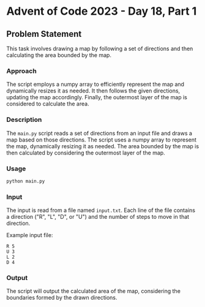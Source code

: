 # Advent of Code 2023 - Day 18, Part 1

## Problem Statement

This task involves drawing a map by following a set of directions and then calculating the area bounded by the map.

### Approach

The script employs a numpy array to efficiently represent the map and dynamically resizes it as needed. It then follows the given directions, updating the map accordingly. Finally, the outermost layer of the map is considered to calculate the area.


### Description

The `main.py` script reads a set of directions from an input file and draws a map based on those directions. The script uses a numpy array to represent the map, dynamically resizing it as needed. The area bounded by the map is then calculated by considering the outermost layer of the map.

### Usage

```bash
python main.py
```

### Input

The input is read from a file named `input.txt`. Each line of the file contains a direction ("R", "L", "D", or "U") and the number of steps to move in that direction.

Example input file:
```
R 5
U 3
L 2
D 4
```

### Output

The script will output the calculated area of the map, considering the boundaries formed by the drawn directions.

